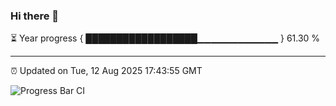 ### Hi there 👋

⏳ Year progress { ██████████████████▁▁▁▁▁▁▁▁▁▁▁▁ } 61.30 %

---

⏰ Updated on Tue, 12 Aug 2025 17:43:55 GMT

![Progress Bar CI](https://github.com/IshwaranRudhara/GIT-ACTION/workflows/Progress%20Bar%20CI/badge.svg)
